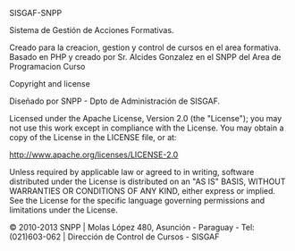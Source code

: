 SISGAF-SNPP


Sistema de Gestión de Acciones Formativas.

Creado para la creacion, gestion y control de cursos en el area formativa.
Basado en PHP y creado por Sr. Alcides Gonzalez en el SNPP del Area de Programacion Curso



Copyright and license

Diseñado por SNPP - Dpto de Administración de SISGAF.

Licensed under the Apache License, Version 2.0 (the "License"); you may not use this work except in compliance with the License. You may obtain a copy of the License in the LICENSE file, or at:

http://www.apache.org/licenses/LICENSE-2.0

Unless required by applicable law or agreed to in writing, software distributed under the License is distributed on an "AS IS" BASIS, WITHOUT WARRANTIES OR CONDITIONS OF ANY KIND, either express or implied. See the License for the specific language governing permissions and limitations under the License.

© 2010-2013 SNPP   |   Molas López 480, Asunción - Paraguay - Tel: (021)603-062   |   Dirección de Control de Cursos - SISGAF
